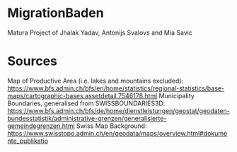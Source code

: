 # MigrationBaden
Matura Project of Jhalak Yadav, Antonijs Svalovs and Mia Savic

# Sources
Map of Productive Area (i.e. lakes and mountains excluded):
https://www.bfs.admin.ch/bfs/en/home/statistics/regional-statistics/base-maps/cartographic-bases.assetdetail.7546178.html
Municipality Boundaries, generalised from SWISSBOUNDARIES3D:
https://www.bfs.admin.ch/bfs/de/home/dienstleistungen/geostat/geodaten-bundesstatistik/administrative-grenzen/generalisierte-gemeindegrenzen.html
Swiss Map Background:
https://www.swisstopo.admin.ch/en/geodata/maps/overview.html#dokumente_publikatio

